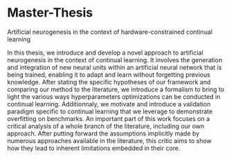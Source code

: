 # Master-Thesis
Artificial neurogenesis in the context of hardware-constrained continual learning

In this thesis, we introduce and develop a novel approach to artificial neurogenesis in the context of continual learning. It involves the generation and integration of new neural units within an artificial neural network that is being trained, enabling it to adapt and learn without forgetting previous knowledge. After stating the specific hypotheses of our framework and comparing our method to the literature, we introduce a formalism to bring to light the various ways hyperparameters optimizations can be conducted in continual learning. Additionnaly, we motivate and introduce a validation paradigm specific to continual learning that we leverage to demonstrate overfitting on benchmarks. An important part of this work focuses on a critical analysis of a whole branch of the literature, including our own approach. After putting forward the assumptions implicitly made by numerous approaches available in the literature, this critic aims to show how they lead to inherent limitations embedded in their core.
